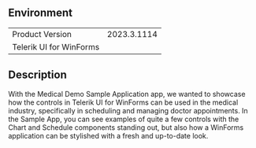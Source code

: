 ## Environment
<table>
	<tr>
		<td>Product Version</td>
		<td>2023.3.1114</td>
	</tr>
	<tr>
		<td>Telerik UI for WinForms</td>
	</tr>
</table>


## Description 

With the Medical Demo Sample Application app, we wanted to showcase how the controls in Telerik UI for WinForms can be used in the medical industry, specifically in scheduling and managing doctor appointments. In the Sample App, you can see examples of quite a few controls with the Chart and Schedule components standing out, but also how a WinForms application can be stylished with a fresh and up-to-date look.

